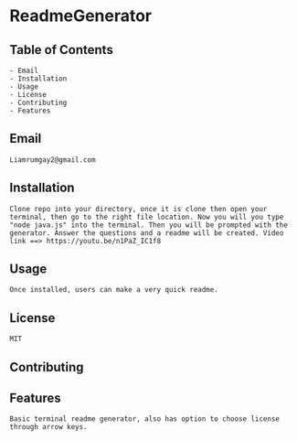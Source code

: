 # ReadmeGenerator

## Table of Contents
    - Email
    - Installation
    - Usage
    - License
    - Contributing
    - Features

## Email
    Liamrumgay2@gmail.com
    
## Installation
    Clone repo into your directory, once it is clone then open your terminal, then go to the right file location. Now you will you type "node java.js" into the terminal. Then you will be prompted with the generator. Answer the questions and a readme will be created. Video link ==> https://youtu.be/n1PaZ_IC1f8
    
## Usage
    Once installed, users can make a very quick readme.
    
## License
    MIT

## Contributing
    
## Features
    Basic terminal readme generator, also has option to choose license through arrow keys.
